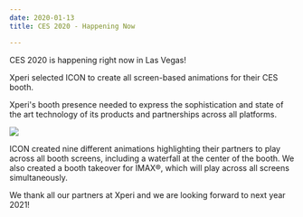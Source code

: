 ```yaml
---
date: 2020-01-13
title: CES 2020 - Happening Now

---
```

CES 2020 is happening right now in Las Vegas!

Xperi selected ICON to create all screen-based animations for their CES booth.

Xperi's booth presence  needed to express the sophistication and state of the art technology of its products and partnerships across all platforms.

![](https://s3.amazonaws.com/forestry.iconinteractive.com/xperi-news.jpg)

ICON created nine different animations highlighting their partners to play across all booth screens, including a waterfall at the center of the booth. We also created a booth takeover for IMAX®, which will play across all screens simultaneously.

We thank all our partners at Xperi and we are looking forward to next year 2021!